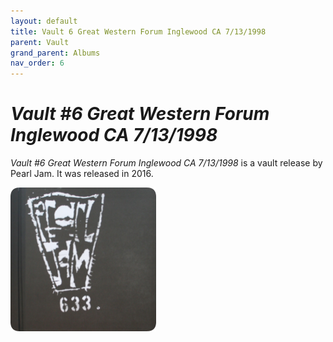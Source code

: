 ```yaml
---
layout: default
title: Vault 6 Great Western Forum Inglewood CA 7/13/1998
parent: Vault
grand_parent: Albums
nav_order: 6
---
```


# *Vault #6 Great Western Forum Inglewood CA 7/13/1998*

*Vault #6 Great Western Forum Inglewood CA 7/13/1998* is a vault release by Pearl Jam. It was released in 2016.

<img src="/assets/album-images/vault/vault6-cover.png" alt="Vault #6 album cover" width="233" height="230"> 
